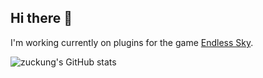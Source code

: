 ## Hi there 👋

I'm working currently on plugins for the game [Endless Sky](https://github.com/endless-sky/endless-sky).


![zuckung's GitHub stats](https://github-readme-stats.vercel.app/api?username=zuckung&show_icons=true&theme=holi&rank_icon=github)


<!--
**zuckung/zuckung** is a ✨ _special_ ✨ repository because its `README.md` (this file) appears on your GitHub profile.

Here are some ideas to get you started:

- 🔭 I’m currently working on ...
- 🌱 I’m currently learning ...
- 👯 I’m looking to collaborate on ...
- 🤔 I’m looking for help with ...
- 💬 Ask me about ...
- 📫 How to reach me: ...
- 😄 Pronouns: ...
- ⚡ Fun fact: ...
-->
